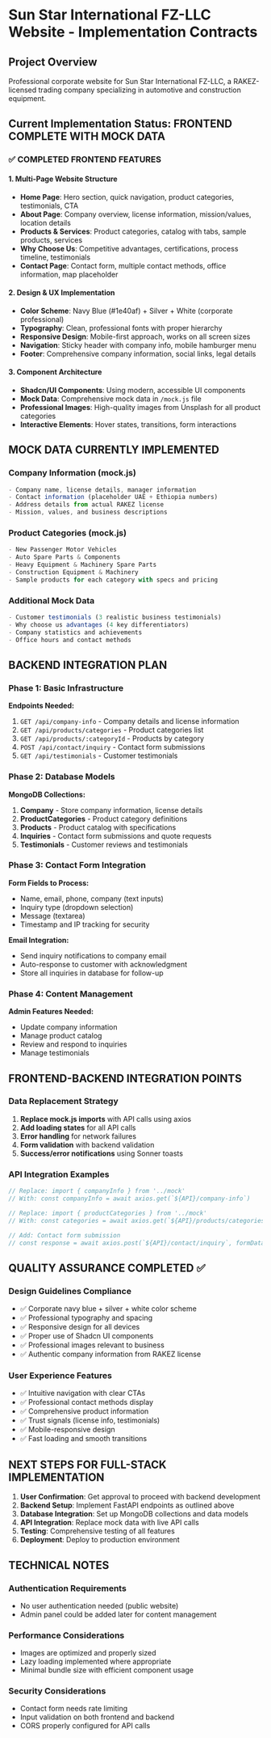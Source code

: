 # Sun Star International FZ-LLC Website - Implementation Contracts

## Project Overview
Professional corporate website for Sun Star International FZ-LLC, a RAKEZ-licensed trading company specializing in automotive and construction equipment.

## Current Implementation Status: FRONTEND COMPLETE WITH MOCK DATA

### ✅ COMPLETED FRONTEND FEATURES

#### 1. Multi-Page Website Structure
- **Home Page**: Hero section, quick navigation, product categories, testimonials, CTA
- **About Page**: Company overview, license information, mission/values, location details
- **Products & Services**: Product categories, catalog with tabs, sample products, services
- **Why Choose Us**: Competitive advantages, certifications, process timeline, testimonials
- **Contact Page**: Contact form, multiple contact methods, office information, map placeholder

#### 2. Design & UX Implementation
- **Color Scheme**: Navy Blue (#1e40af) + Silver + White (corporate professional)
- **Typography**: Clean, professional fonts with proper hierarchy
- **Responsive Design**: Mobile-first approach, works on all screen sizes
- **Navigation**: Sticky header with company info, mobile hamburger menu
- **Footer**: Comprehensive company information, social links, legal details

#### 3. Component Architecture
- **Shadcn/UI Components**: Using modern, accessible UI components
- **Mock Data**: Comprehensive mock data in `/mock.js` file
- **Professional Images**: High-quality images from Unsplash for all product categories
- **Interactive Elements**: Hover states, transitions, form interactions

## MOCK DATA CURRENTLY IMPLEMENTED

### Company Information (mock.js)
```javascript
- Company name, license details, manager information
- Contact information (placeholder UAE + Ethiopia numbers)
- Address details from actual RAKEZ license
- Mission, values, and business descriptions
```

### Product Categories (mock.js)
```javascript
- New Passenger Motor Vehicles
- Auto Spare Parts & Components  
- Heavy Equipment & Machinery Spare Parts
- Construction Equipment & Machinery
- Sample products for each category with specs and pricing
```

### Additional Mock Data
```javascript
- Customer testimonials (3 realistic business testimonials)
- Why choose us advantages (4 key differentiators)
- Company statistics and achievements
- Office hours and contact methods
```

## BACKEND INTEGRATION PLAN

### Phase 1: Basic Infrastructure
**Endpoints Needed:**
1. `GET /api/company-info` - Company details and license information
2. `GET /api/products/categories` - Product categories list
3. `GET /api/products/:categoryId` - Products by category
4. `POST /api/contact/inquiry` - Contact form submissions
5. `GET /api/testimonials` - Customer testimonials

### Phase 2: Database Models
**MongoDB Collections:**
1. **Company** - Store company information, license details
2. **ProductCategories** - Product category definitions
3. **Products** - Product catalog with specifications
4. **Inquiries** - Contact form submissions and quote requests
5. **Testimonials** - Customer reviews and testimonials

### Phase 3: Contact Form Integration
**Form Fields to Process:**
- Name, email, phone, company (text inputs)
- Inquiry type (dropdown selection)
- Message (textarea)
- Timestamp and IP tracking for security

**Email Integration:**
- Send inquiry notifications to company email
- Auto-response to customer with acknowledgment
- Store all inquiries in database for follow-up

### Phase 4: Content Management
**Admin Features Needed:**
- Update company information
- Manage product catalog
- Review and respond to inquiries
- Manage testimonials

## FRONTEND-BACKEND INTEGRATION POINTS

### Data Replacement Strategy
1. **Replace mock.js imports** with API calls using axios
2. **Add loading states** for all API calls
3. **Error handling** for network failures
4. **Form validation** with backend validation
5. **Success/error notifications** using Sonner toasts

### API Integration Examples
```javascript
// Replace: import { companyInfo } from '../mock'
// With: const companyInfo = await axios.get(`${API}/company-info`)

// Replace: import { productCategories } from '../mock' 
// With: const categories = await axios.get(`${API}/products/categories`)

// Add: Contact form submission
// const response = await axios.post(`${API}/contact/inquiry`, formData)
```

## QUALITY ASSURANCE COMPLETED ✅

### Design Guidelines Compliance
- ✅ Corporate navy blue + silver + white color scheme
- ✅ Professional typography and spacing
- ✅ Responsive design for all devices
- ✅ Proper use of Shadcn UI components
- ✅ Professional images relevant to business
- ✅ Authentic company information from RAKEZ license

### User Experience Features
- ✅ Intuitive navigation with clear CTAs
- ✅ Professional contact methods display
- ✅ Comprehensive product information
- ✅ Trust signals (license info, testimonials)
- ✅ Mobile-responsive design
- ✅ Fast loading and smooth transitions

## NEXT STEPS FOR FULL-STACK IMPLEMENTATION

1. **User Confirmation**: Get approval to proceed with backend development
2. **Backend Setup**: Implement FastAPI endpoints as outlined above
3. **Database Integration**: Set up MongoDB collections and data models
4. **API Integration**: Replace mock data with live API calls
5. **Testing**: Comprehensive testing of all features
6. **Deployment**: Deploy to production environment

## TECHNICAL NOTES

### Authentication Requirements
- No user authentication needed (public website)
- Admin panel could be added later for content management

### Performance Considerations
- Images are optimized and properly sized
- Lazy loading implemented where appropriate
- Minimal bundle size with efficient component usage

### Security Considerations
- Contact form needs rate limiting
- Input validation on both frontend and backend
- CORS properly configured for API calls